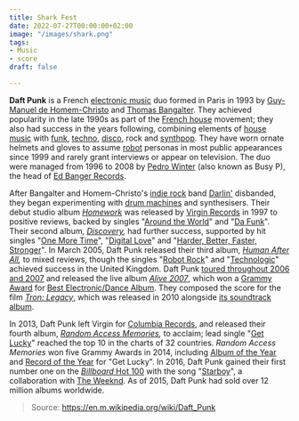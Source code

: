 ```yaml
---
title: Shark Fest
date: 2022-07-27T00:00:00+02:00
image: "/images/shark.png"
tags:
- Music
- score
draft: false

---
```

**Daft Punk** is a French [electronic music](https://en.m.wikipedia.org/wiki/Electronic_music) duo formed in Paris in 1993 by [Guy-Manuel de Homem-Christo](https://en.m.wikipedia.org/wiki/Guy-Manuel_de_Homem-Christo) and [Thomas Bangalter](https://en.m.wikipedia.org/wiki/Thomas_Bangalter). They achieved popularity in the late 1990s as part of the [French house](https://en.m.wikipedia.org/wiki/French_house) movement; they also had success in the years following, combining elements of [house music](https://en.m.wikipedia.org/wiki/House_music) with [funk](https://en.m.wikipedia.org/wiki/Funk), [techno](https://en.m.wikipedia.org/wiki/Techno), [disco](https://en.m.wikipedia.org/wiki/Disco), rock and [synthpop](https://en.m.wikipedia.org/wiki/Synthpop). They have worn ornate helmets and gloves to assume [robot](https://en.m.wikipedia.org/wiki/Robot) personas in most public appearances since 1999 and rarely grant interviews or appear on television. The duo were managed from 1996 to 2008 by [Pedro Winter](https://en.m.wikipedia.org/wiki/Pedro_Winter) (also known as Busy P), the head of [Ed Banger Records](https://en.m.wikipedia.org/wiki/Ed_Banger_Records).
<!-- excerpt -->
After Bangalter and Homem-Christo's [indie rock](https://en.m.wikipedia.org/wiki/Indie_rock) band [Darlin'](https://en.m.wikipedia.org/wiki/Darlin'_(French_band)) disbanded, they began experimenting with [drum machines](https://en.m.wikipedia.org/wiki/Drum_machine) and synthesisers. Their debut studio album *[Homework](https://en.m.wikipedia.org/wiki/Homework_(Daft_Punk_album))* was released by [Virgin Records](https://en.m.wikipedia.org/wiki/Virgin_Records) in 1997 to positive reviews, backed by singles "[Around the World](https://en.m.wikipedia.org/wiki/Around_the_World_(Daft_Punk_song))" and "[Da Funk](https://en.m.wikipedia.org/wiki/Da_Funk)". Their second album, *[Discovery](https://en.m.wikipedia.org/wiki/Discovery_(Daft_Punk_album)),* had further success, supported by hit singles "[One More Time](https://en.m.wikipedia.org/wiki/One_More_Time_(Daft_Punk_song))", "[Digital Love](https://en.m.wikipedia.org/wiki/Digital_Love_(Daft_Punk_song))" and "[Harder, Better, Faster, Stronger](https://en.m.wikipedia.org/wiki/Harder,_Better,_Faster,_Stronger)". In March 2005, Daft Punk released their third album, *[Human After All](https://en.m.wikipedia.org/wiki/Human_After_All),* to mixed reviews, though the singles "[Robot Rock](https://en.m.wikipedia.org/wiki/Robot_Rock_(song))" and "[Technologic](https://en.m.wikipedia.org/wiki/Technologic)" achieved success in the United Kingdom. Daft Punk [toured throughout 2006 and 2007](https://en.m.wikipedia.org/wiki/Alive_2006/2007) and released the live album *[Alive 2007](https://en.m.wikipedia.org/wiki/Alive_2007)*, which won a [Grammy Award](https://en.m.wikipedia.org/wiki/Grammy_Award) for [Best Electronic/Dance Album](https://en.m.wikipedia.org/wiki/Grammy_Award_for_Best_Electronic/Dance_Album). They composed the score for the film *[Tron: Legacy](https://en.m.wikipedia.org/wiki/Tron:_Legacy)*, which was released in 2010 alongside [its soundtrack album](https://en.m.wikipedia.org/wiki/Tron:_Legacy_(soundtrack)).

In 2013, Daft Punk left Virgin for [Columbia Records](https://en.m.wikipedia.org/wiki/Columbia_Records), and released their fourth album, *[Random Access Memories](https://en.m.wikipedia.org/wiki/Random_Access_Memories),* to acclaim; lead single "[Get Lucky](https://en.m.wikipedia.org/wiki/Get_Lucky_(Daft_Punk_song))" reached the top 10 in the charts of 32 countries. *Random Access Memories* won five Grammy Awards in 2014, including [Album of the Year](https://en.m.wikipedia.org/wiki/Grammy_Award_for_Album_of_the_Year) and [Record of the Year](https://en.m.wikipedia.org/wiki/Grammy_Award_for_Record_of_the_Year) for "Get Lucky". In 2016, Daft Punk gained their first number one on the [*Billboard* Hot 100](https://en.m.wikipedia.org/wiki/Billboard_Hot_100) with the song "[Starboy](https://en.m.wikipedia.org/wiki/Starboy_(song))", a collaboration with [The Weeknd](https://en.m.wikipedia.org/wiki/The_Weeknd). As of 2015, Daft Punk had sold over 12 million albums worldwide.

> Source: https://en.m.wikipedia.org/wiki/Daft_Punk